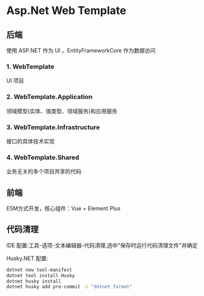 # Asp.Net Web Template

## 后端

使用 ASP.NET 作为 UI ，EntityFrameworkCore 作为数据访问 

### 1. WebTemplate

UI 项目

### 2. WebTemplate.Application

领域模型(实体、值类型、领域服务)和应用服务

### 3. WebTemplate.Infrastructure

接口的具体技术实现

### 4. WebTemplate.Shared

业务无关的多个项目共享的代码

## 前端

ESM方式开发，核心组件：Vue + Element Plus

## 代码清理

IDE 配置:工具-选项-文本编辑器-代码清理,选中"保存时运行代码清理文件"并确定

Husky.NET 配置:
```sh
dotnet new tool-manifest
dotnet tool install Husky
dotnet husky install
dotnet husky add pre-commit -c "dotnet format"
```
